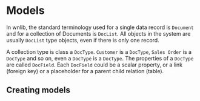 # Models

In wnlib, the standard terminology used for a single data record is `Document` and
for a collection of Documents is `DocList`. All objects in the system are usually `DocList`
type objects, even if there is only one record.

A collection type is class a `DocType`. `Customer` is a `DocType`, `Sales Order` is a `DocType`
and so on, even a `DocType` is a `DocType`. The properties of a `DocType` are called
`DocField`. Each `DocField` could be a scalar property, or a link (foreign key) or a placeholder
for a parent child relation (table).

## Creating models

